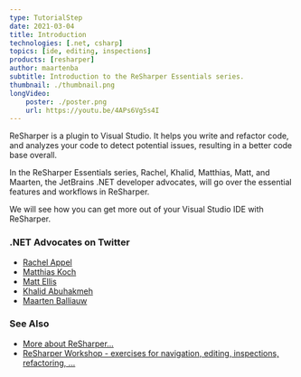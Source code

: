 ```yaml
---
type: TutorialStep
date: 2021-03-04
title: Introduction
technologies: [.net, csharp]
topics: [ide, editing, inspections]
products: [resharper]
author: maartenba
subtitle: Introduction to the ReSharper Essentials series.
thumbnail: ./thumbnail.png
longVideo: 
    poster: ./poster.png
    url: https://youtu.be/4APs6Vg5s4I
---
```


ReSharper is a plugin to Visual Studio. It helps you write and refactor code, and analyzes your code to detect potential issues, resulting in a better code base overall.

In the ReSharper Essentials series, Rachel, Khalid, Matthias, Matt, and Maarten, the JetBrains .NET developer advocates, will go over the essential features and workflows in ReSharper.

We will see how you can get more out of your Visual Studio IDE with ReSharper.

### .NET Advocates on Twitter

- [Rachel Appel](https://www.twitter.com/RachelAppel)
- [Matthias Koch](https://www.twitter.com/matkoch87)
- [Matt Ellis](https://www.twitter.com/citizenmatt)
- [Khalid Abuhakmeh](https://www.twitter.com/buhakmeh)
- [Maarten Balliauw](https://www.twitter.com/MaartenBalliauw)

### See Also

- [More about ReSharper...](https://www.jetbrains.com/resharper/)
- [ReSharper Workshop - exercises for navigation, editing, inspections, refactoring, ...](https://github.com/JetBrains/resharper-rider-samples)
